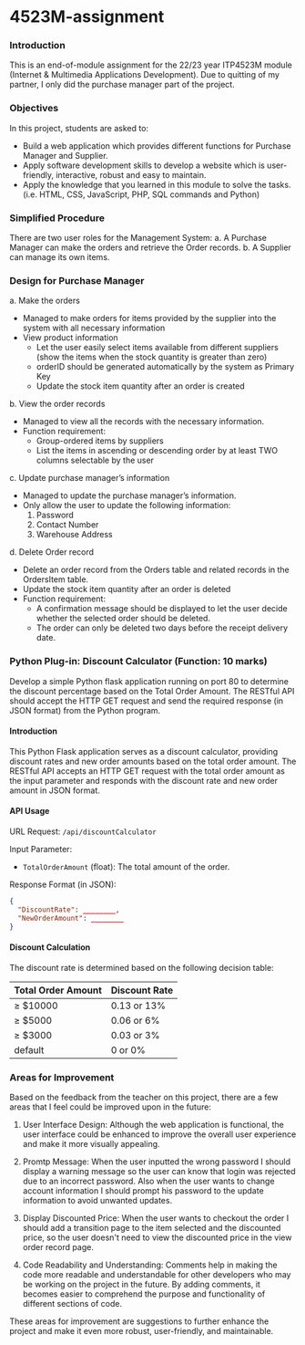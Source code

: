 # 4523M-assignment

### Introduction

This is an end-of-module assignment for the 22/23 year ITP4523M module (Internet & Multimedia Applications Development). Due to quitting of my partner, I only did the purchase manager part of the project.

### Objectives

In this project, students are asked to:
- Build a web application which provides different functions for Purchase Manager and Supplier.
- Apply software development skills to develop a website which is user-friendly, interactive, robust and easy to maintain.
- Apply the knowledge that you learned in this module to solve the tasks. (i.e. HTML, CSS, JavaScript, PHP, SQL commands and Python)

### Simplified Procedure

There are two user roles for the Management System:
a. A Purchase Manager can make the orders and retrieve the Order records.
b. A Supplier can manage its own items.

### Design for Purchase Manager

a. Make the orders

- Managed to make orders for items provided by the supplier into the system with all necessary information
- View product information
  - Let the user easily select items available from different suppliers (show the items when the stock quantity is greater than zero)
  - orderID should be generated automatically by the system as Primary Key
  - Update the stock item quantity after an order is created

b. View the order records

- Managed to view all the records with the necessary information.
- Function requirement:
  - Group-ordered items by suppliers
  - List the items in ascending or descending order by at least TWO columns selectable by the user

c. Update purchase manager’s information

- Managed to update the purchase manager’s information.
- Only allow the user to update the following information:
  1. Password
  2. Contact Number
  3. Warehouse Address

d. Delete Order record

- Delete an order record from the Orders table and related records in the OrdersItem table.
- Update the stock item quantity after an order is deleted
- Function requirement:
  - A confirmation message should be displayed to let the user decide whether the selected order should be deleted.
  - The order can only be deleted two days before the receipt delivery date.

### Python Plug-in: Discount Calculator (Function: 10 marks)

Develop a simple Python flask application running on port 80 to determine the discount percentage based on the Total Order Amount. The RESTful API should accept the HTTP GET request and send the required response (in JSON format) from the Python program.
#### Introduction

This Python Flask application serves as a discount calculator, providing discount rates and new order amounts based on the total order amount. The RESTful API accepts an HTTP GET request with the total order amount as the input parameter and responds with the discount rate and new order amount in JSON format.

#### API Usage

URL Request: `/api/discountCalculator`

Input Parameter:
- `TotalOrderAmount` (float): The total amount of the order.

Response Format (in JSON):
```json
{
  "DiscountRate": ________,
  "NewOrderAmount": ________
}
```

#### Discount Calculation

The discount rate is determined based on the following decision table:

| Total Order Amount | Discount Rate |
| ----------------- | ------------- |
| ≥ $10000          | 0.13 or 13%   |
| ≥ $5000           | 0.06 or 6%    |
| ≥ $3000           | 0.03 or 3%    |
| default           | 0 or 0%       |

### Areas for Improvement

Based on the feedback from the teacher on this project, there are a few areas that I feel could be improved upon in the future:

1. User Interface Design: Although the web application is functional, the user interface could be enhanced to improve the overall user experience and make it more visually appealing.

2. Promtp Message: When the user inputted the wrong password I should display a warning message so the user can know that login was rejected due to an incorrect password. Also when the user wants to change account information I should prompt his password to the update information to avoid unwanted updates.

3. Display Discounted Price: When the user wants to checkout the order I should add a transition page to the item selected and the discounted price, so the user doesn't need to view the discounted price in the view order record page.

4. Code Readability and Understanding: Comments help in making the code more readable and understandable for other developers who may be working on the project in the future. By adding comments, it becomes easier to comprehend the purpose and functionality of different sections of code.

These areas for improvement are suggestions to further enhance the project and make it even more robust, user-friendly, and maintainable.
